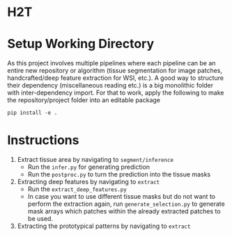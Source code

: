 # H2T

# Setup Working Directory
As this project involves multiple pipelines where each pipeline can be
an entire new repository or algorithm (tissue segmentation for image patches,
handcrafted/deep feature extraction for WSI, etc.). A good way to structure
their dependency (miscellaneous reading etc.) is a big monolithic folder
with inter-dependency import. For that to work, apply the following
to make the repository/project folder into an editable package

```
pip install -e .
```

# Instructions
1. Extract tissue area by navigating to `segment/inference`
    - Run the `infer.py` for generating prediction
    - Run the `postproc.py` to turn the prediction into the tissue masks
2. Extracting deep features by navigating to `extract`
    - Run the `extract_deep_features.py`
    - In case you want to use different tissue masks but do not want to perform
    the extraction again, run `generate_selection.py` to generate mask arrays
    which patches within the already extracted patches to be used.
3. Extracting the prototypical patterns by navigating to `extract`
